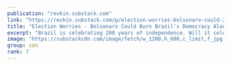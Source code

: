 ```yaml
---
publication: "revkin.substack.com"
link: "https://revkin.substack.com/p/election-worries-bolsonaro-could-22-09-07"
title: "Election Worries - Bolsonaro Could Burn Brazil's Democracy Along with Amazon Forests"
excerpt: "Brazil is celebrating 200 years of independence. Will it celebrate democracy or face a coup in October?"
image: "https://substackcdn.com/image/fetch/w_1200,h_600,c_limit,f_jpg,q_auto:good,fl_progressive:steep/https%3A%2F%2Fbucketeer-e05bbc84-baa3-437e-9518-adb32be77984.s3.amazonaws.com%2Fpublic%2Fimport-images%2F05be73bb-cc7b-4bd1-8e4f-bc39a9c4879d%2F26f336642d80939e1658a98ca61f4c01.jpg"
group: con
rank: 7
---
```

